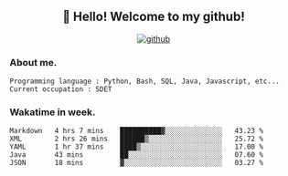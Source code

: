 <h2 align="center">👋 Hello! Welcome to my github! </h2>
<p align="center">
  <a href="https://github.com/usergwen"><img src="https://img.shields.io/badge/GitHub-24292e" alt="github"></a>
</p>

### About me.

```Plain Text
Programming language : Python, Bash, SQL, Java, Javascript, etc...
Current occupation : SDET
```
### Wakatime in week.

<!--START_SECTION:waka-->
```text
Markdown   4 hrs 7 mins    ██████████▓░░░░░░░░░░░░░░   43.23 % 
XML        2 hrs 26 mins   ██████▒░░░░░░░░░░░░░░░░░░   25.72 % 
YAML       1 hr 37 mins    ████▒░░░░░░░░░░░░░░░░░░░░   17.00 % 
Java       43 mins         ██░░░░░░░░░░░░░░░░░░░░░░░   07.60 % 
JSON       18 mins         ▓░░░░░░░░░░░░░░░░░░░░░░░░   03.27 % 
```
<!--END_SECTION:waka-->

